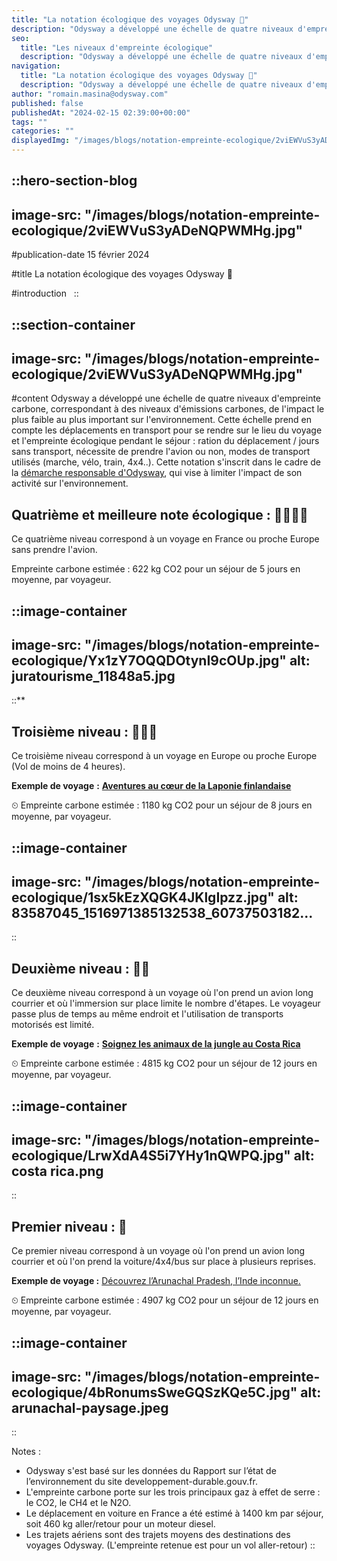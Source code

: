 ```yaml
---
title: "La notation écologique des voyages Odysway 🌿"
description: "Odysway a développé une échelle de quatre niveaux d'empreinte écologique, correspondant à des niveaux d'émissions carbones, de l'impact le plus faible au plus important sur l'environnement. Premier niveau : 🌿 Ce premier niveau correspond à un voyage où l'on prend un avion long courrier et où l'on prend la voiture/4x4/bus ..."
seo:
  title: "Les niveaux d'empreinte écologique"
  description: "Odysway a développé une échelle de quatre niveaux d'empreinte écologique, correspondant à des niveaux démissions carbones, de l'impact le plus faible au plus élevé sur l'environnement."
navigation:
  title: "La notation écologique des voyages Odysway 🌿"
  description: "Odysway a développé une échelle de quatre niveaux d'empreinte écologique, correspondant à des niveaux d'émissions carbones, de l'impact le plus faible au plus important sur l'environnement. Premier niveau : 🌿 Ce premier niveau correspond à un voyage où l'on prend un avion long courrier et où l'on prend la voiture/4x4/bus ..."
author: "romain.masina@odysway.com"
published: false
publishedAt: "2024-02-15 02:39:00+00:00"
tags: ""
categories: ""
displayedImg: "/images/blogs/notation-empreinte-ecologique/2viEWVuS3yADeNQPWMHg.jpg"
---
```


::hero-section-blog
---
image-src: "/images/blogs/notation-empreinte-ecologique/2viEWVuS3yADeNQPWMHg.jpg"
---
#publication-date
15 février 2024

#title
La notation écologique des voyages Odysway 🌿

#introduction
 
::

::section-container
---
image-src: "/images/blogs/notation-empreinte-ecologique/2viEWVuS3yADeNQPWMHg.jpg"
---
#content
Odysway a développé une échelle de quatre niveaux d'empreinte carbone, correspondant à des niveaux d'émissions carbones, de l'impact le plus faible au plus important sur l'environnement. Cette échelle prend en compte les déplacements en transport pour se rendre sur le lieu du voyage et l'empreinte écologique pendant le séjour : ration du déplacement / jours sans transport, nécessite de prendre l'avion ou non, modes de transport utilisés (marche, vélo, train, 4x4..). Cette notation s'inscrit dans le cadre de la [démarche responsable d'Odysway](https://odysway.com/demarche-responsable-odysway), qui vise à limiter l'impact de son activité sur l'environnement.

## Quatrième et meilleure note écologique : 🌿🌿🌿🌿

Ce quatrième niveau correspond à un voyage en France ou proche Europe sans prendre l'avion.

Empreinte carbone estimée : 622 kg CO2 pour un séjour de 5 jours en moyenne, par voyageur.

::image-container
---
image-src: "/images/blogs/notation-empreinte-ecologique/Yx1zY7OQQDOtynI9cOUp.jpg"
alt: juratourisme_11848a5.jpg
---
::**

## Troisième niveau : 🌿🌿🌿  

Ce troisième niveau correspond à un voyage en Europe ou proche Europe (Vol de moins de 4 heures).

**Exemple de voyage** **:** [**Aventures au cœur de la Laponie finlandaise**](https://odysway.com/voyages/voyage-hiver-laponie-finlande) 

⏲ Empreinte carbone estimée : 1180 kg CO2 pour un séjour de 8 jours en moyenne, par voyageur.

::image-container
---
image-src: "/images/blogs/notation-empreinte-ecologique/1sx5kEzXQGK4JKlgIpzz.jpg"
alt: 83587045_1516971385132538_60737503182...
---
::

## Deuxième niveau : 🌿🌿 

Ce deuxième niveau correspond à un voyage où l'on prend un avion long courrier et où l'immersion sur place limite le nombre d'étapes. Le voyageur passe plus de temps au même endroit et l'utilisation de transports motorisés est limité.

**Exemple de voyage** **:** [**Soignez les animaux de la jungle au Costa Rica**](https://odysway.com/voyages/refuge-animaux-costa-rica)

⏲ Empreinte carbone estimée : 4815 kg CO2 pour un séjour de 12 jours en moyenne, par voyageur.

::image-container
---
image-src: "/images/blogs/notation-empreinte-ecologique/LrwXdA4S5i7YHy1nQWPQ.jpg"
alt: costa rica.png
---
::

## Premier niveau : 🌿

Ce premier niveau correspond à un voyage où l'on prend un avion long courrier et où l'on prend la voiture/4x4/bus sur place à plusieurs reprises. 

**Exemple de voyage :** [Découvrez l’Arunachal Pradesh, l’Inde inconnue.](https://odysway.com/voyages/inde-arunachal-pradesh)

⏲ Empreinte carbone estimée : 4907 kg CO2 pour un séjour de 12 jours en moyenne, par voyageur.

::image-container
---
image-src: "/images/blogs/notation-empreinte-ecologique/4bRonumsSweGQSzKQe5C.jpg"
alt: arunachal-paysage.jpeg
---
::

Notes :

*   Odysway s'est basé sur les données du Rapport sur l’état de l’environnement du site developpement-durable.gouv.fr.
*   L'empreinte carbone porte sur les trois principaux gaz à effet de serre : le CO2, le CH4 et le N2O.
*   Le déplacement en voiture en France a été estimé à 1400 km par séjour, soit 460 kg aller/retour pour un moteur diesel.
*   Les trajets aériens sont des trajets moyens des destinations des voyages Odysway. (L'empreinte retenue est pour un vol aller-retour)
::
